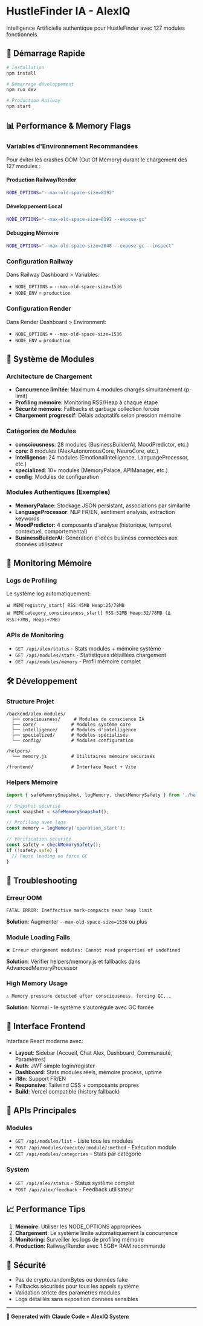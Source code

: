 # HustleFinder IA - AlexIQ

Intelligence Artificielle authentique pour HustleFinder avec 127 modules fonctionnels.

## 🚀 Démarrage Rapide

```bash
# Installation
npm install

# Démarrage développement
npm run dev

# Production Railway
npm start
```

## 📊 Performance & Memory Flags

### Variables d'Environnement Recommandées

Pour éviter les crashes OOM (Out Of Memory) durant le chargement des 127 modules :

#### Production Railway/Render
```bash
NODE_OPTIONS="--max-old-space-size=8192"
```

#### Développement Local  
```bash
NODE_OPTIONS="--max-old-space-size=8192 --expose-gc"
```

#### Debugging Mémoire
```bash
NODE_OPTIONS="--max-old-space-size=2048 --expose-gc --inspect"
```

### Configuration Railway
Dans Railway Dashboard > Variables:
- `NODE_OPTIONS` = `--max-old-space-size=1536`
- `NODE_ENV` = `production`

### Configuration Render
Dans Render Dashboard > Environment:
- `NODE_OPTIONS` = `--max-old-space-size=1536`
- `NODE_ENV` = `production`

## 🧠 Système de Modules

### Architecture de Chargement
- **Concurrence limitée**: Maximum 4 modules chargés simultanément (p-limit)
- **Profiling mémoire**: Monitoring RSS/Heap à chaque étape
- **Sécurité mémoire**: Fallbacks et garbage collection forcée
- **Chargement progressif**: Délais adaptatifs selon pression mémoire

### Catégories de Modules
- **consciousness**: 28 modules (BusinessBuilderAI, MoodPredictor, etc.)
- **core**: 8 modules (AlexAutonomousCore, NeuroCore, etc.)
- **intelligence**: 24 modules (EmotionalIntelligence, LanguageProcessor, etc.)
- **specialized**: 10+ modules (MemoryPalace, APIManager, etc.)
- **config**: Modules de configuration

### Modules Authentiques (Exemples)
- **MemoryPalace**: Stockage JSON persistant, associations par similarité
- **LanguageProcessor**: NLP FR/EN, sentiment analysis, extraction keywords
- **MoodPredictor**: 4 composants d'analyse (historique, temporel, contextuel, comportemental)
- **BusinessBuilderAI**: Génération d'idées business connectées aux données utilisateur

## 🔧 Monitoring Mémoire

### Logs de Profiling
Le système log automatiquement:
```
📊 MEM[registry_start] RSS:45MB Heap:25/78MB
📊 MEM[category_consciousness_start] RSS:52MB Heap:32/78MB (Δ RSS:+7MB, Heap:+7MB)
```

### APIs de Monitoring
- `GET /api/alex/status` - Stats modules + mémoire système
- `GET /api/modules/stats` - Statistiques détaillées chargement
- `GET /api/modules/memory` - Profil mémoire complet

## 🛠️ Développement

### Structure Projet
```
/backend/alex-modules/
  ├── consciousness/     # Modules de conscience IA
  ├── core/             # Modules système core
  ├── intelligence/     # Modules d'intelligence
  ├── specialized/      # Modules spécialisés
  └── config/           # Modules configuration

/helpers/
  └── memory.js         # Utilitaires mémoire sécurisés

/frontend/              # Interface React + Vite
```

### Helpers Mémoire
```javascript
import { safeMemorySnapshot, logMemory, checkMemorySafety } from './helpers/memory.js';

// Snapshot sécurisé
const snapshot = safeMemorySnapshot();

// Profiling avec logs
const memory = logMemory('operation_start');

// Vérification sécurité
const safety = checkMemorySafety();
if (!safety.safe) {
  // Pause loading ou force GC
}
```

## 🚨 Troubleshooting

### Erreur OOM
```
FATAL ERROR: Ineffective mark-compacts near heap limit
```
**Solution**: Augmenter `--max-old-space-size=1536` ou plus

### Module Loading Fails
```
❌ Erreur chargement modules: Cannot read properties of undefined
```
**Solution**: Vérifier helpers/memory.js et fallbacks dans AdvancedMemoryProcessor

### High Memory Usage
```
⚠️ Memory pressure detected after consciousness, forcing GC...
```
**Solution**: Normal - le système s'autorégule avec GC forcée

## 📱 Interface Frontend

Interface React moderne avec:
- **Layout**: Sidebar (Accueil, Chat Alex, Dashboard, Communauté, Paramètres)
- **Auth**: JWT simple login/register
- **Dashboard**: Stats modules réels, mémoire process, uptime
- **i18n**: Support FR/EN
- **Responsive**: Tailwind CSS + composants propres
- **Build**: Vercel compatible (history fallback)

## 🔗 APIs Principales

### Modules
- `GET /api/modules/list` - Liste tous les modules
- `POST /api/modules/execute/:module/:method` - Exécution module
- `GET /api/modules/categories` - Stats par catégorie

### System
- `GET /api/alex/status` - Status système complet
- `POST /api/alex/feedback` - Feedback utilisateur

## 📈 Performance Tips

1. **Mémoire**: Utiliser les NODE_OPTIONS appropriées
2. **Chargement**: Le système limite automatiquement la concurrence
3. **Monitoring**: Surveiller les logs de profiling mémoire
4. **Production**: Railway/Render avec 1.5GB+ RAM recommandé

## 🔐 Sécurité

- Pas de crypto.randomBytes ou données fake
- Fallbacks sécurisés pour tous les appels système
- Validation stricte des paramètres modules
- Logs détaillés sans exposition données sensibles

---

**🤖 Generated with Claude Code + AlexIQ System**